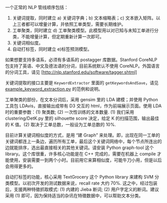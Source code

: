 一个正常的 NLP 管线顺序包括：

1. 关键词提取，同时建立 a) 关键词字典；b) 文本缩略表；c) 文本嵌入矩阵。以上三者都可以增量计算，并依照工单类型，需要长期维护。
2. 工单聚类，同时建立 d) 工单聚类模型。此模型用以对已知与未知工单进行分类，不能增量计算，但定期重新计算一次即可。
3. 关键词相似度。
4. 自动打标签，同时建立 e)标签预测模型。

如果想要支持多语系，必须有多语系的 postagger 库数据。Stanford CoreNLP 包支持了英语、中文及德法语的分词，目前系统默认不使用 CoreNLP。外国语言的分词工具，请见 [http://nlp.stanford.edu/software/tagger.shtml]

关键词提取的接口主要是 `KeywordExtractor` 里面的 `getKeywordsAndSave`，请见 [example_keyword_extraction.py](example_keyword_extraction.py) 的范例和说明。

工单聚类的部份，在文本分词后，采用 gensim 里的 LDA 建模；并使用 Python 工具包 LDAvis，直接输出成带有 D3 交互的 html，作为前端展示页面。使用 LDA 时的重要参数：(1) 聚类数; (2) 一次性训练的文本数量. (1) 我们采用 clustering/DetK.py 里的 silhouette score 决定，给定 K 的扫描范围，输出最佳的 K 值。(2) 取决于工单总数，一般设为工单总数的 10%.

目前计算关键词相似度的方式，是用 “建 Graph” 来处理。即，出现在同一工单的关键词都连上一条边，遍历所有工单，最后这个关键词网络中，每个节点所连出的边就能排序，选出最直接相关的其他关键词。请安装 Python graph-tool 这个 library。这个库很重，许多核心功能是在 C++ 完成的，需要在机器上 compile 才能使用，安装需要一到两个小时。目前用它来算相似度，可能牛刀小用，但是以后会用得更多的。

自动打标签的功能，核心采用 TextGrocery 这个 Python library 来建构 SVM 分类模型。以初次开发的测试数据来说，recall rate 大约 70%. 这之中，经过包装后，支援两种特徵抓取模式: (1) 内建的 Jieba 断词; (2) 用户字定义的断词。建议采用 (1) 即可，因为保持适当的杂讯在特徵数据中，可以帮助文本分类。